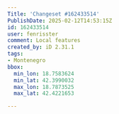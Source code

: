 ```yaml
---
Title: 'Changeset #162433514'
PublishDate: 2025-02-12T14:53:15Z
id: 162433514
user: fenrisster
comment: Local features
created_by: iD 2.31.1
tags:
- Montenegro
bbox:
  min_lon: 18.7583624
  min_lat: 42.3990032
  max_lon: 18.7873525
  max_lat: 42.4221653

---
```

